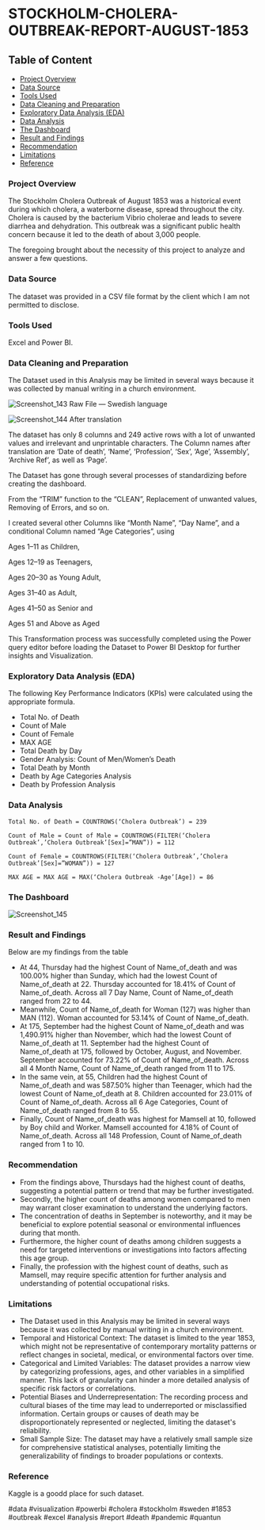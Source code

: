# STOCKHOLM-CHOLERA-OUTBREAK-REPORT-AUGUST-1853

## Table of Content
- [Project Overview](#project-overview)
- [Data Source](#data-source)
- [Tools Used](#tools-used)
- [Data Cleaning and Preparation](#data-cleaning-and-preparation)
- [Exploratory Data Analysis (EDA)](#exploratory-data-analysis-eda)
- [Data Analysis](#data-analysis)
- [The Dashboard](#the-dashboard)
- [Result and Findings](#result-and-findings)
- [Recommendation](#recommendation)
- [Limitations](#limitations)
- [Reference](#reference)


### Project Overview

The Stockholm Cholera Outbreak of August 1853 was a historical event during which cholera, a waterborne disease, spread throughout the city. Cholera is caused by the bacterium Vibrio cholerae and leads to severe diarrhea and dehydration. This outbreak was a significant public health concern because it led to the death of about 3,000 people.

The foregoing brought about the necessity of this project to analyze and answer a few questions.

### Data Source

The dataset was provided in a CSV file format by the client which I am not permitted to disclose.

### Tools Used

Excel and Power BI.

### Data Cleaning and Preparation

The Dataset used in this Analysis may be limited in several ways because it was collected by manual writing in a church environment.

![Screenshot_143](https://github.com/Solution92/STOCKHOLM-CHOLERA-OUTBREAK-REPORT-AUGUST-1853-/assets/144762124/9ce5defc-eac6-47ab-8d5b-3e1b6eee3101)
Raw File — Swedish language

![Screenshot_144](https://github.com/Solution92/STOCKHOLM-CHOLERA-OUTBREAK-REPORT-AUGUST-1853-/assets/144762124/ab5c1b45-6383-4326-8066-3cb36a80db51)
After translation

The dataset has only 8 columns and 249 active rows with a lot of unwanted values and irrelevant and unprintable characters. The Column names after translation are ‘Date of death’, ‘Name’, ‘Profession’, ‘Sex’, ‘Age’, ‘Assembly’, ‘Archive Ref’, as well as ‘Page’.

The Dataset has gone through several processes of standardizing before creating the dashboard.

From the “TRIM” function to the “CLEAN”, Replacement of unwanted values, Removing of Errors, and so on.

I created several other Columns like “Month Name”, “Day Name”, and a conditional Column named “Age Categories”, using

Ages 1–11 as Children,

Ages 12–19 as Teenagers,

Ages 20–30 as Young Adult,

Ages 31–40 as Adult,

Ages 41–50 as Senior and

Ages 51 and Above as Aged

This Transformation process was successfully completed using the Power query editor before loading the Dataset to Power BI Desktop for further insights and Visualization.

### Exploratory Data Analysis (EDA)

The following Key Performance Indicators (KPIs) were calculated using the appropriate formula.
- Total No. of Death
- Count of Male
- Count of Female
- MAX AGE
- Total Death by Day
- Gender Analysis: Count of Men/Women’s Death
- Total Death by Month
- Death by Age Categories Analysis
- Death by Profession Analysis

### Data Analysis
~~~
Total No. of Death = COUNTROWS(‘Cholera Outbreak’) = 239

Count of Male = Count of Male = COUNTROWS(FILTER(‘Cholera Outbreak’,’Cholera Outbreak’[Sex]=”MAN”)) = 112

Count of Female = COUNTROWS(FILTER(‘Cholera Outbreak’,’Cholera Outbreak’[Sex]=”WOMAN”)) = 127

MAX AGE = MAX AGE = MAX(‘Cholera Outbreak -Age’[Age]) = 86
~~~

### The Dashboard

![Screenshot_145](https://github.com/Solution92/STOCKHOLM-CHOLERA-OUTBREAK-REPORT-AUGUST-1853-/assets/144762124/b9022042-9949-4fab-9c36-e7a2b2981b4d)

### Result and Findings

Below are my findings from the table 
- At 44, Thursday had the highest Count of Name_of_death and was 100.00% higher than Sunday, which had the lowest Count of Name_of_death at 22.  Thursday accounted for 18.41% of Count of Name_of_death.  Across all 7 Day Name, Count of Name_of_death ranged from 22 to 44.  
- Meanwhile, Count of Name_of_death for Woman (127) was higher than MAN (112).  Woman accounted for 53.14% of Count of Name_of_death.  
- At 175, September had the highest Count of Name_of_death and was 1,490.91% higher than November, which had the lowest Count of Name_of_death at 11.  September had the highest Count of Name_of_death at 175, followed by October, August, and November.  September accounted for 73.22% of Count of Name_of_death.  Across all 4 Month Name, Count of Name_of_death ranged from 11 to 175.  
- In the same vein, at 55, Children had the highest Count of Name_of_death and was 587.50% higher than Teenager, which had the lowest Count of Name_of_death at 8.  Children accounted for 23.01% of Count of Name_of_death.  Across all 6 Age Categories, Count of Name_of_death ranged from 8 to 55.  
- Finally, Count of Name_of_death was highest for Mamsell at 10, followed by Boy child and Worker.  Mamsell accounted for 4.18% of Count of Name_of_death.  Across all 148 Profession, Count of Name_of_death ranged from 1 to 10.  

### Recommendation

- From the findings above, Thursdays had the highest count of deaths, suggesting a potential pattern or trend that may be further investigated. 
- Secondly, the higher count of deaths among women compared to men may warrant closer examination to understand the underlying factors. 
- The concentration of deaths in September is noteworthy, and it may be beneficial to explore potential seasonal or environmental influences during that month. 
- Furthermore, the higher count of deaths among children suggests a need for targeted interventions or investigations into factors affecting this age group. 
- Finally, the profession with the highest count of deaths, such as Mamsell, may require specific attention for further analysis and understanding of potential occupational risks.

### Limitations

- The Dataset used in this Analysis may be limited in several ways because it was collected by manual writing in a church environment.
- Temporal and Historical Context: The dataset is limited to the year 1853, which might not be representative of contemporary mortality patterns or reflect changes in societal, medical, or environmental factors over time.
- Categorical and Limited Variables: The dataset provides a narrow view by categorizing professions, ages, and other variables in a simplified manner. This lack of granularity can hinder a more detailed analysis of specific risk factors or correlations.
- Potential Biases and Underrepresentation: The recording process and cultural biases of the time may lead to underreported or misclassified information. Certain groups or causes of death may be disproportionately represented or neglected, limiting the dataset's reliability.
- Small Sample Size: The dataset may have a relatively small sample size for comprehensive statistical analyses, potentially limiting the generalizability of findings to broader populations or contexts.

### Reference

Kaggle is a goodd place for such dataset.


#data #visualization #powerbi #cholera #stockholm #sweden #1853 #outbreak #excel #analysis #report #death #pandemic #quantun





















